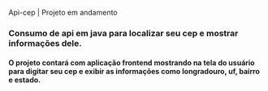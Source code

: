 Api-cep | Projeto em andamento
<h3>Consumo de api em java para localizar seu cep e mostrar informações dele.</h1>
<h4>O projeto contará com aplicação frontend mostrando na tela do usuário para digitar seu cep e exibir as informações como longradouro, uf, bairro e estado.</h2>
